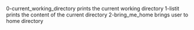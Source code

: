 0-current_working_directory prints the current working directory
1-listit prints the content of the current directory
2-bring_me_home brings user to home directory
